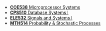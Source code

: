 * [**COE538** Microprocessor Systems](https://drive.google.com/drive/folders/1vbvpIrIEnl7WJL_z28SEuZXUzMvBariO) 
* [**CPS510** Database Systems I](https://drive.google.com/drive/folders/1QyIWHFB3uyqUO1JR8LlSGad-Vgl2Sem2) 
* [**ELE532** Signals and Systems I](https://drive.google.com/drive/folders/1rzr4uq83hE1DTPFJ6-5yQzRQEm7grIKz)
* [**MTH514** Probability & Stochastic Processes](https://drive.google.com/drive/folders/1rzr4uq83hE1DTPFJ6-5yQzRQEm7grIKz)